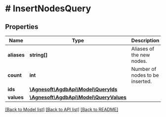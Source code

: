 # # InsertNodesQuery

## Properties

Name | Type | Description | Notes
------------ | ------------- | ------------- | -------------
**aliases** | **string[]** | Aliases of the new nodes. |
**count** | **int** | Number of nodes to be inserted. |
**ids** | [**\Agnesoft\AgdbApi\Model\QueryIds**](QueryIds.md) |  |
**values** | [**\Agnesoft\AgdbApi\Model\QueryValues**](QueryValues.md) |  |

[[Back to Model list]](../../README.md#models) [[Back to API list]](../../README.md#endpoints) [[Back to README]](../../README.md)
